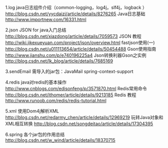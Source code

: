 ﻿1.log
	java日志组件介绍（common-logging，log4j，slf4j，logback ）
	 	http://blog.csdn.net/yycdaizi/article/details/8276265
	Java日志基础
	 	http://www.importnew.com/16331.html

2.json
	JSON for java入门总结 	http://blog.csdn.net/xiazdong/article/details/7059573
	JSON 教程				http://wiki.jikexueyuan.com/project/json/overview.html
	fastjson使用(一)		http://blog.csdn.net/u011113654/article/details/50454488
	Gson使用指南			http://www.jianshu.com/p/e740196225a4
	Json转换利器Gson之实例	http://blog.csdn.net/lk_blog/article/details/7685169
	
3.sendEmail
	需导入的jar包：JavaMail  spring-context-support  
	
4.redis
	java对redis的基本操作	http://www.cnblogs.com/edisonfeng/p/3571870.html
	Redis常用命令			http://blog.csdn.net/ithomer/article/details/9213185
	Redis 教程			http://www.runoob.com/redis/redis-tutorial.html	
	
5.xml
	使用Dom4j解析XML		http://blog.csdn.net/redarmy_chen/article/details/12969219
	玩转Java对象和XML相互转换	http://blog.csdn.net/songdeitao/article/details/17304395

6.spring
	各个jar包的作用总结		http://blog.csdn.net/w_wind/article/details/18370715
	

